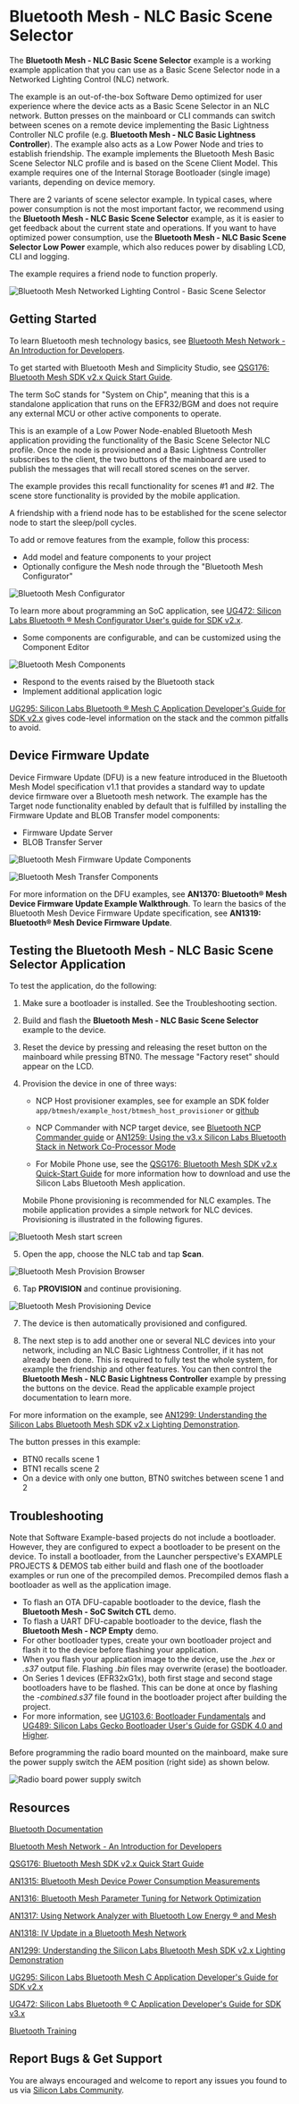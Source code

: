 # Bluetooth Mesh - NLC Basic Scene Selector

The **Bluetooth Mesh - NLC Basic Scene Selector** example is a working example application that you can use as a Basic Scene Selector node in a Networked Lighting Control (NLC) network.

The example is an out-of-the-box Software Demo optimized for user experience where the device acts as a Basic Scene Selector in an NLC network. Button presses on the mainboard or CLI commands can switch between scenes on a remote device implementing the Basic Lightness Controller NLC profile (e.g. **Bluetooth Mesh - NLC Basic Lightness Controller**). The example also acts as a Low Power Node and tries to establish friendship. The example implements the Bluetooth Mesh Basic Scene Selector NLC profile and is based on the Scene Client Model. This example requires one of the Internal Storage Bootloader (single image) variants, depending on device memory.

There are 2 variants of scene selector example. In typical cases, where power consumption is not the most important factor, we recommend using the **Bluetooth Mesh - NLC Basic Scene Selector** example, as it is easier to get feedback about the current state and operations. If you want to have optimized power consumption, use the **Bluetooth Mesh - NLC Basic Scene Selector Low Power** example, which also reduces power by disabling LCD, CLI and logging.

The example requires a friend node to function properly.

![Bluetooth Mesh Networked Lighting Control - Basic Scene Selector](readme_img7.png)

## Getting Started

To learn Bluetooth mesh technology basics, see [Bluetooth Mesh Network - An Introduction for Developers](https://www.bluetooth.com/wp-content/uploads/2019/03/Mesh-Technology-Overview.pdf).

To get started with Bluetooth Mesh and Simplicity Studio, see [QSG176: Bluetooth Mesh SDK v2.x Quick Start Guide](https://www.silabs.com/documents/public/quick-start-guides/qsg176-bluetooth-mesh-sdk-v2x-quick-start-guide.pdf).

The term SoC stands for "System on Chip", meaning that this is a standalone application that runs on the EFR32/BGM and does not require any external MCU or other active components to operate.

This is an example of a Low Power Node-enabled Bluetooth Mesh application providing the functionality of the Basic Scene Selector NLC profile. Once the node is provisioned and a Basic Lightness Controller subscribes to the client, the two buttons of the mainboard are used to publish the messages that will recall stored scenes on the server.

The example provides this recall functionality for scenes #1 and #2. The scene store functionality is provided by the mobile application.

A friendship with a friend node has to be established for the scene selector node to start the sleep/poll cycles.

To add or remove features from the example, follow this process:

- Add model and feature components to your project
- Optionally configure the Mesh node through the "Bluetooth Mesh Configurator"

![Bluetooth Mesh Configurator](readme_img1.png)

To learn more about programming an SoC application, see [UG472: Silicon Labs Bluetooth ® Mesh Configurator User's guide for SDK v2.x](https://www.silabs.com/documents/public/user-guides/ug472-bluetooth-mesh-v2x-node-configuration-users-guide.pdf).

- Some components are configurable, and can be customized using the Component Editor

![Bluetooth Mesh Components](readme_img8.png)

- Respond to the events raised by the Bluetooth stack
- Implement additional application logic

[UG295: Silicon Labs Bluetooth ® Mesh C Application Developer's Guide for SDK v2.x](https://www.silabs.com/documents/public/user-guides/ug295-bluetooth-mesh-dev-guide.pdf) gives code-level information on the stack and the common pitfalls to avoid.

## Device Firmware Update

Device Firmware Update (DFU) is a new feature introduced in the Bluetooth Mesh Model specification v1.1 that provides a standard way to update device firmware over a Bluetooth mesh network. The example has the Target node functionality enabled by default that is fulfilled by installing the Firmware Update and BLOB Transfer model components:

- Firmware Update Server
- BLOB Transfer Server

![Bluetooth Mesh Firmware Update Components](readme_img9.png)

![Bluetooth Mesh Transfer Components](readme_img10.png)

For more information on the DFU examples, see **AN1370: Bluetooth® Mesh Device Firmware Update Example Walkthrough**. To learn the basics of the Bluetooth Mesh Device Firmware Update specification, see **AN1319: Bluetooth® Mesh Device Firmware Update**.

## Testing the Bluetooth Mesh - NLC Basic Scene Selector Application

To test the application, do the following:

1. Make sure a bootloader is installed. See the Troubleshooting section.
2. Build and flash the **Bluetooth Mesh - NLC Basic Scene Selector** example to the device.
3. Reset the device by pressing and releasing the reset button on the mainboard while pressing BTN0. The message "Factory reset" should appear on the LCD.
4. Provision the device in one of three ways:

   - NCP Host provisioner examples, see for example an SDK folder `app/btmesh/example_host/btmesh_host_provisioner` or [github](https://github.com/SiliconLabs/bluetooth_mesh_stack_features/tree/master/provisioning)

   - NCP Commander with NCP target device, see [Bluetooth NCP Commander guide](https://docs.silabs.com/simplicity-studio-5-users-guide/latest/ss-5-users-guide-tools-bluetooth-ncp-commander) or [AN1259: Using the v3.x Silicon Labs Bluetooth Stack in Network Co-Processor Mode](https://www.silabs.com/documents/public/application-notes/an1259-bt-ncp-mode-sdk-v3x.pdf)

   - For Mobile Phone use, see the [QSG176: Bluetooth Mesh SDK v2.x Quick-Start Guide](https://www.silabs.com/documents/public/quick-start-guides/qsg176-bluetooth-mesh-sdk-v2x-quick-start-guide.pdf) for more information how to download and use the Silicon Labs Bluetooth Mesh application.

   Mobile Phone provisioning is recommended for NLC examples. The mobile application provides a simple network for NLC devices. Provisioning is illustrated in the following figures.

![Bluetooth Mesh start screen](readme_img6.png)

5. Open the app, choose the NLC tab and tap **Scan**.

![Bluetooth Mesh Provision Browser](readme_img2.png)

6. Tap **PROVISION** and continue provisioning.

![Bluetooth Mesh Provisioning Device](readme_img3.png)

7. The device is then automatically provisioned and configured.

8. The next step is to add another one or several NLC devices into your network, including an NLC Basic Lightness Controller, if it has not already been done. This is required to fully test the whole system, for example the friendship and other features. You can then control the **Bluetooth Mesh - NLC Basic Lightness Controller** example by pressing the buttons on the device. Read the applicable example project documentation to learn more.

For more information on the example, see [AN1299: Understanding the Silicon Labs Bluetooth Mesh SDK v2.x Lighting Demonstration](https://www.silabs.com/documents/public/application-notes/an1299-understanding-bluetooth-mesh-lighting-demo-sdk-2x.pdf).

The button presses in this example:

- BTN0 recalls scene 1
- BTN1 recalls scene 2
- On a device with only one button, BTN0 switches between scene 1 and 2

## Troubleshooting

Note that Software Example-based projects do not include a bootloader. However, they are configured to expect a bootloader to be present on the device. To install a bootloader, from the Launcher perspective's EXAMPLE PROJECTS & DEMOS tab either build and flash one of the bootloader examples or run one of the precompiled demos. Precompiled demos flash a bootloader as well as the application image.

- To flash an OTA DFU-capable bootloader to the device, flash the **Bluetooth Mesh - SoC Switch CTL** demo.
- To flash a UART DFU-capable bootloader to the device, flash the **Bluetooth Mesh - NCP Empty** demo.
- For other bootloader types, create your own bootloader project and flash it to the device before flashing your application.
- When you flash your application image to the device, use the *.hex* or *.s37* output file. Flashing *.bin* files may overwrite (erase) the bootloader.
- On Series 1 devices (EFR32xG1x), both first stage and second stage bootloaders have to be flashed. This can be done at once by flashing the *-combined.s37* file found in the bootloader project after building the project.
- For more information, see [UG103.6: Bootloader Fundamentals](https://www.silabs.com/documents/public/user-guides/ug103-06-fundamentals-bootloading.pdf) and [UG489: Silicon Labs Gecko Bootloader User's Guide for GSDK 4.0 and Higher](https://cn.silabs.com/documents/public/user-guides/ug489-gecko-bootloader-user-guide-gsdk-4.pdf).

Before programming the radio board mounted on the mainboard, make sure the power supply switch the AEM position (right side) as shown below.

![Radio board power supply switch](readme_img0.png)

## Resources

[Bluetooth Documentation](https://docs.silabs.com/bluetooth/latest/)

[Bluetooth Mesh Network - An Introduction for Developers](https://www.bluetooth.com/wp-content/uploads/2019/03/Mesh-Technology-Overview.pdf)

[QSG176: Bluetooth Mesh SDK v2.x Quick Start Guide](https://www.silabs.com/documents/public/quick-start-guides/qsg176-bluetooth-mesh-sdk-v2x-quick-start-guide.pdf)

[AN1315: Bluetooth Mesh Device Power Consumption Measurements](https://www.silabs.com/documents/public/application-notes/an1315-bluetooth-mesh-power-consumption-measurements.pdf)

[AN1316: Bluetooth Mesh Parameter Tuning for Network Optimization](https://www.silabs.com/documents/public/application-notes/an1316-bluetooth-mesh-network-optimization.pdf)

[AN1317: Using Network Analyzer with Bluetooth Low Energy ® and Mesh](https://www.silabs.com/documents/public/application-notes/an1317-network-analyzer-with-bluetooth-mesh-le.pdf)

[AN1318: IV Update in a Bluetooth Mesh Network](https://www.silabs.com/documents/public/application-notes/an1318-bluetooth-mesh-iv-update.pdf)

[AN1299: Understanding the Silicon Labs Bluetooth Mesh SDK v2.x Lighting Demonstration](https://www.silabs.com/documents/public/application-notes/an1299-understanding-bluetooth-mesh-lighting-demo-sdk-2x.pdf)

[UG295: Silicon Labs Bluetooth Mesh C Application Developer's Guide for SDK v2.x](https://www.silabs.com/documents/public/user-guides/ug295-bluetooth-mesh-dev-guide.pdf)

[UG472: Silicon Labs Bluetooth ® C Application Developer's Guide for SDK v3.x](https://www.silabs.com/documents/public/user-guides/ug434-bluetooth-c-soc-dev-guide-sdk-v3x.pdf)

[Bluetooth Training](https://www.silabs.com/support/training/bluetooth)

## Report Bugs & Get Support

You are always encouraged and welcome to report any issues you found to us via [Silicon Labs Community](https://www.silabs.com/community).
